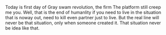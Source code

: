 Today is first day of Gray swam revolution, the firm The platform still creep me you.
Well, that is the end of humanlity if you need to live in the situation that is noway out, need to kill even partner just to live. But the real line will never be that situation, only when someone created it. That situation never be idea like that.
